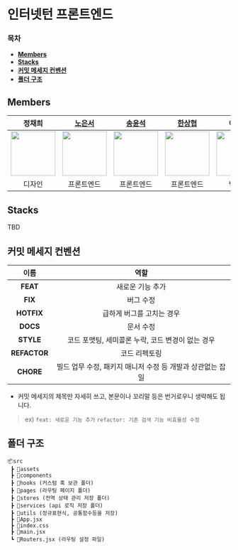 # 인터넷턴 프론트엔드

### 목차
 - [**Members**](#members)
 - [**Stacks**](#stacks)
 - [**커밋 메세지 컨벤션**](#커밋-메세지-컨벤션)
 - [**폴더 구조**](#폴더-구조)

## Members
| 정채희 | [노은서](https://github.com/podkeke) | [송윤석](https://github.com/karpitony) | [한상협](https://github.com/hans6988) | 이태균 | [이현규](https://github.com/hy30nq) |
|:---:|:---:|:---:|:---:|:---:|:---:|
| <img width=100 src="https://avatars.githubusercontent.com/u/87839885?v=4"/> | <img width=100 src="https://avatars.githubusercontent.com/u/151901774?v=4"/> | <img width=100 src="https://avatars.githubusercontent.com/u/87839885?v=4"/> | <img width=100 src="https://avatars.githubusercontent.com/u/144535698?v=4"/> | <img width=100 src="https://avatars.githubusercontent.com/u/87839885?v=4"/> | <img width=100 src="https://avatars.githubusercontent.com/u/121498814?v=4"/> |
| 디자인 | 프론트엔드 | 프론트엔드 | 프론트엔드 | 백엔드 | 백엔드 |

## Stacks
TBD

## 커밋 메세지 컨벤션

| 이름 | 역할 |
|:---:|:---:|
| **FEAT** | 새로운 기능 추가 |
| **FIX** | 버그 수정 |
| **HOTFIX** | 급하게 버그를 고치는 경우 |
| **DOCS** | 문서 수정 |
| **STYLE** | 코드 포맷팅, 세미콜론 누락, 코드 변경이 없는 경우 |
| **REFACTOR** | 코드 리펙토링 |
| **CHORE** | 빌드 업무 수정, 패키지 매니저 수정 등 개발과 상관없는 잡일 |

- 커밋 메세지의 제목만 자세히 쓰고, 본문이나 꼬리말 등은 번거로우니 생략해도 됩니다.
> ex)
> `feat: 새로운 기능 추가`
> `refactor: 기존 검색 기능 비효율성 수정`

## 폴더 구조
```
📦src
 ┣ 📂assets
 ┣ 📂components
 ┣ 📂hooks (커스텀 훅 보관 폴더)
 ┣ 📂pages (라우팅 페이지 폴더)
 ┣ 📂stores (전역 상태 관리 저장 폴더)
 ┣ 📂services (api 로직 저장 폴더)
 ┣ 📂utils (정규표현식, 공통함수등을 저장)
 ┣ 📜App.jsx
 ┣ 📜index.css
 ┣ 📜main.jsx
 ┗ 📜Routers.jsx (라우팅 설정 파일)
```